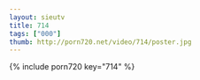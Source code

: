 ```yaml
--- 
layout: sieutv
title: 714
tags: ["000"]
thumb: http://porn720.net/video/714/poster.jpg
---
```

{% include porn720 key="714" %} 
